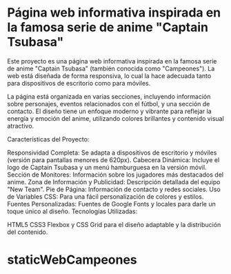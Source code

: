 # Página web informativa inspirada en la famosa serie de anime "Captain Tsubasa"

Este proyecto es una página web informativa inspirada en la famosa serie de anime "Captain Tsubasa" (también conocida como "Campeones"). La web está diseñada de forma responsiva, lo cual la hace adecuada tanto para dispositivos de escritorio como para móviles.

La página está organizada en varias secciones, incluyendo información sobre personajes, eventos relacionados con el fútbol, y una sección de contacto. El diseño tiene un enfoque moderno y vibrante para reflejar la energía y emoción del anime, utilizando colores brillantes y contenido visual atractivo.

Características del Proyecto:

Responsividad Completa: Se adapta a dispositivos de escritorio y móviles (versión para pantallas menores de 620px).
Cabecera Dinámica: Incluye el logo de Captain Tsubasa y un menú hamburguesa en la versión móvil.
Sección de Monitores: Información sobre los jugadores más destacados del anime.
Zona de Información y Publicidad: Descripción detallada del equipo "New Team".
Pie de Página: Información de contacto y redes sociales.
Uso de Variables CSS: Para una fácil personalización de colores y estilos.
Fuentes Personalizadas: Fuentes de Google Fonts y locales para darle un toque único al diseño.
Tecnologías Utilizadas:

HTML5
CSS3
Flexbox y CSS Grid para el diseño adaptable y la distribución del contenido.


# staticWebCampeones